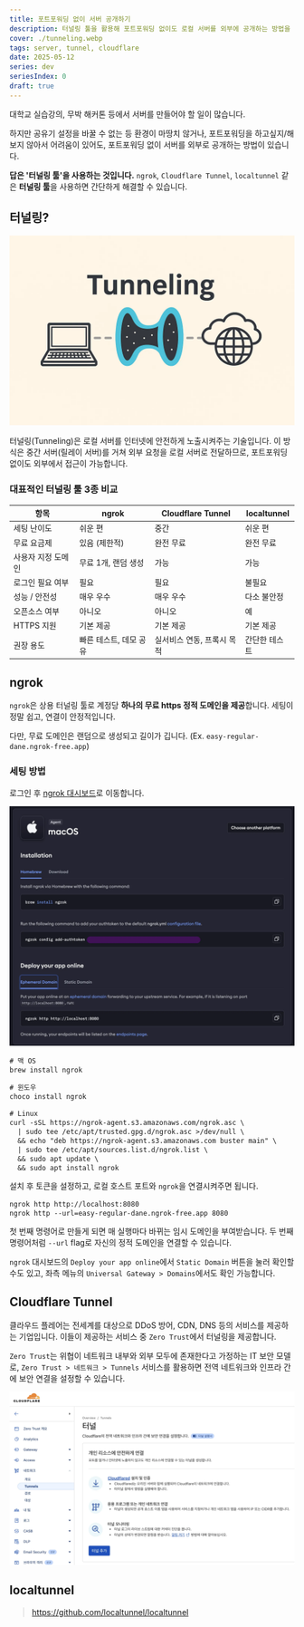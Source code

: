 ```yaml
---
title: 포트포워딩 없이 서버 공개하기
description: 터널링 툴을 활용해 포트포워딩 없이도 로컬 서버를 외부에 공개하는 방법을 알아봅니다.
cover: ./tunneling.webp
tags: server, tunnel, cloudflare
date: 2025-05-12
series: dev
seriesIndex: 0
draft: true
---
```


대학교 실습강의, 무박 해커톤 등에서 서버를 만들어야 할 일이 많습니다.

하지만 공유기 설정을 바꿀 수 없는 등 환경이 마땅치 않거나, 포트포워딩을 하고싶지/해보지 않아서 어려움이 있어도, 포트포워딩 없이 서버를 외부로 공개하는 방법이 있습니다.

**답은 '터널링 툴'을 사용하는 것입니다.** `ngrok`, `Cloudflare Tunnel`, `localtunnel` 같은 **터널링 툴**을 사용하면 간단하게 해결할 수 있습니다.


## 터널링?

![tunneling](./tunneling.webp)

터널링(Tunneling)은 로컬 서버를 인터넷에 안전하게 노출시켜주는 기술입니다.
이 방식은 중간 서버(릴레이 서버)를 거쳐 외부 요청을 로컬 서버로 전달하므로, 포트포워딩 없이도 외부에서 접근이 가능합니다.


### 대표적인 터널링 툴 3종 비교

| 항목         | ngrok         | Cloudflare Tunnel | localtunnel |
| ---------- | ------------- | ----------------- | ----------- |
| 세팅 난이도     | 쉬운 편          | 중간                | 쉬운 편        |
| 무료 요금제     | 있음 (제한적)      | 완전 무료             | 완전 무료       |
| 사용자 지정 도메인 | 무료 1개, 랜덤 생성 | 가능                | 가능          |
| 로그인 필요 여부  | 필요            | 필요                | 불필요         |
| 성능 / 안전성   | 매우 우수         | 매우 우수             | 다소 불안정      |
| 오픈소스 여부    | 아니오           | 아니오               | 예           |
| HTTPS 지원   | 기본 제공         | 기본 제공             | 기본 제공       |
| 권장 용도      | 빠른 테스트, 데모 공유 | 실서비스 연동, 프록시 목적  | 간단한 테스트     |


## ngrok

`ngrok`은 상용 터널링 툴로 계정당 **하나의 무료 https 정적 도메인을 제공**합니다. 세팅이 정말 쉽고, 연결이 안정적입니다.

다만, 무료 도메인은 랜덤으로 생성되고 길이가 깁니다. (Ex. `easy-regular-dane.ngrok-free.app`)


### 세팅 방법

로그인 후 [ngrok 대시보드](https://dashboard.ngrok.com/get-started/setup/)로 이동합니다.

![ngrok-dashboard](./ngrok-dashboard.webp)

```shell
# 맥 OS
brew install ngrok
```
```shell
# 윈도우
choco install ngrok
```
```shell
# Linux
curl -sSL https://ngrok-agent.s3.amazonaws.com/ngrok.asc \
  | sudo tee /etc/apt/trusted.gpg.d/ngrok.asc >/dev/null \
  && echo "deb https://ngrok-agent.s3.amazonaws.com buster main" \
  | sudo tee /etc/apt/sources.list.d/ngrok.list \
  && sudo apt update \
  && sudo apt install ngrok
```

설치 후 토큰을 설정하고, 로컬 호스트 포트와 `ngrok`을 연결시켜주면 됩니다.

```shell
ngrok http http://localhost:8080
ngrok http --url=easy-regular-dane.ngrok-free.app 8080
```

첫 번째 명령어로 만들게 되면 매 실행마다 바뀌는 임시 도메인을 부여받습니다. 두 번째 명령어처럼 `--url` flag로 자신의 정적 도메인을 연결할 수 있습니다. 

`ngrok` 대시보드의 `Deploy your app online`에서 `Static Domain` 버튼을 눌러 확인할 수도 있고, 좌측 메뉴의 `Universal Gateway > Domains`에서도 확인 가능합니다.


## Cloudflare Tunnel

클라우드 플레어는 전세계를 대상으로 DDoS 방어, CDN, DNS 등의 서비스를 제공하는 기업입니다. 이들이 제공하는 서비스 중 `Zero Trust`에서 터널링을 제공합니다.

`Zero Trust`는 위협이 네트워크 내부와 외부 모두에 존재한다고 가정하는 IT 보안 모델로, `Zero Trust > 네트워크 > Tunnels` 서비스를 활용하면 전역 네트워크와 인프라 간에 보안 연결을 설정할 수 있습니다.


![cloudflare-dashboard](./cloudflare-dashboard.webp)



## localtunnel

> https://github.com/localtunnel/localtunnel

